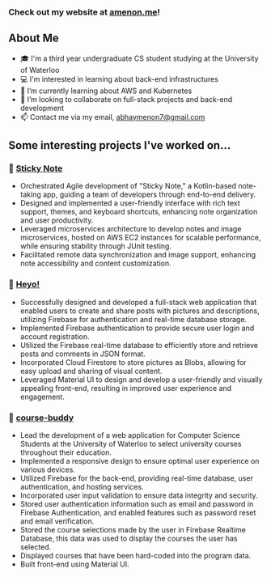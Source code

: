 ### Check out my website at [amenon.me](https://amenon.me)!

## About Me
- 🎓 I'm a third year undergraduate CS student studying at the University of Waterloo
- 💻 I'm interested in learning about back-end infrastructures
- 🌱 I’m currently learning about AWS and Kubernetes
- 👯 I’m looking to collaborate on full-stack projects and back-end development
- 📫 Contact me via my email, abhaymenon7@gmail.com

## Some interesting projects I've worked on...

### 📝 [Sticky Note](https://git.uwaterloo.ca/a32menon/notes-app)
  - Orchestrated Agile development of "Sticky Note," a Kotlin-based note-taking app, guiding a team of developers through end-to-end delivery.
  - Designed and implemented a user-friendly interface with rich text support, themes, and keyboard shortcuts, enhancing note organization and user productivity.
  - Leveraged microservices architecture to develop notes and image microservices, hosted on AWS EC2 instances for scalable performance, while ensuring stability through JUnit testing.
  - Facilitated remote data synchronization and image support, enhancing note accessibility and content customization.

### 👋 [Heyo!](https://github.com/abhqy/twitter-clone)
  - Successfully designed and developed a full-stack web application that enabled users to create and share posts with pictures and descriptions, utilizing Firebase for authentication and real-time database storage.
  - Implemented Firebase authentication to provide secure user login and account registration.
  - Utilized the Firebase real-time database to efficiently store and retrieve posts and comments in JSON format.
  - Incorporated Cloud Firestore to store pictures as Blobs, allowing for easy upload and sharing of visual content.
  - Leveraged Material UI to design and develop a user-friendly and visually appealing front-end, resulting in improved user experience and engagement.


### 🏫 [course-buddy](https://github.com/brandngo/course-buddy)
  - Lead the development of a web application for Computer Science Students at the University of Waterloo to select university courses throughout their education.
  - Implemented a responsive design to ensure optimal user experience on various devices.
  - Utilized Firebase for the back-end, providing real-time database, user authentication, and hosting services.
  - Incorporated user input validation to ensure data integrity and security.
  - Stored user authentication information such as email and password in Firebase Authentication, and enabled features such as password reset and email verification.
  - Stored the course selections made by the user in Firebase Realtime Database, this data was used to display the courses the user has selected.
  - Displayed courses that have been hard-coded into the program data.
  - Built front-end using Material UI.
